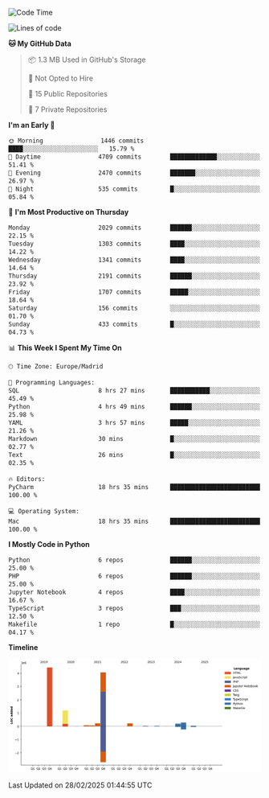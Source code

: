 <!--START_SECTION:waka-->
![Code Time](http://img.shields.io/badge/Code%20Time-681%20hrs%2058%20mins-blue)

![Lines of code](https://img.shields.io/badge/From%20Hello%20World%20I%27ve%20Written-10.8%20million%20lines%20of%20code-blue)

**🐱 My GitHub Data** 

> 📦 1.3 MB Used in GitHub's Storage 
 > 
> 🚫 Not Opted to Hire
 > 
> 📜 15 Public Repositories 
 > 
> 🔑 7 Private Repositories 
 > 
**I'm an Early 🐤** 

```text
🌞 Morning                1446 commits        ████░░░░░░░░░░░░░░░░░░░░░   15.79 % 
🌆 Daytime                4709 commits        █████████████░░░░░░░░░░░░   51.41 % 
🌃 Evening                2470 commits        ███████░░░░░░░░░░░░░░░░░░   26.97 % 
🌙 Night                  535 commits         █░░░░░░░░░░░░░░░░░░░░░░░░   05.84 % 
```
📅 **I'm Most Productive on Thursday** 

```text
Monday                   2029 commits        ██████░░░░░░░░░░░░░░░░░░░   22.15 % 
Tuesday                  1303 commits        ████░░░░░░░░░░░░░░░░░░░░░   14.22 % 
Wednesday                1341 commits        ████░░░░░░░░░░░░░░░░░░░░░   14.64 % 
Thursday                 2191 commits        ██████░░░░░░░░░░░░░░░░░░░   23.92 % 
Friday                   1707 commits        █████░░░░░░░░░░░░░░░░░░░░   18.64 % 
Saturday                 156 commits         ░░░░░░░░░░░░░░░░░░░░░░░░░   01.70 % 
Sunday                   433 commits         █░░░░░░░░░░░░░░░░░░░░░░░░   04.73 % 
```


📊 **This Week I Spent My Time On** 

```text
🕑︎ Time Zone: Europe/Madrid

💬 Programming Languages: 
SQL                      8 hrs 27 mins       ███████████░░░░░░░░░░░░░░   45.49 % 
Python                   4 hrs 49 mins       ██████░░░░░░░░░░░░░░░░░░░   25.98 % 
YAML                     3 hrs 57 mins       █████░░░░░░░░░░░░░░░░░░░░   21.26 % 
Markdown                 30 mins             █░░░░░░░░░░░░░░░░░░░░░░░░   02.77 % 
Text                     26 mins             █░░░░░░░░░░░░░░░░░░░░░░░░   02.35 % 

🔥 Editors: 
PyCharm                  18 hrs 35 mins      █████████████████████████   100.00 % 

💻 Operating System: 
Mac                      18 hrs 35 mins      █████████████████████████   100.00 % 
```

**I Mostly Code in Python** 

```text
Python                   6 repos             ██████░░░░░░░░░░░░░░░░░░░   25.00 % 
PHP                      6 repos             ██████░░░░░░░░░░░░░░░░░░░   25.00 % 
Jupyter Notebook         4 repos             ████░░░░░░░░░░░░░░░░░░░░░   16.67 % 
TypeScript               3 repos             ███░░░░░░░░░░░░░░░░░░░░░░   12.50 % 
Makefile                 1 repo              █░░░░░░░░░░░░░░░░░░░░░░░░   04.17 % 
```



**Timeline**

![Lines of Code chart](https://raw.githubusercontent.com/danisoronellas/danisoronellas/main/assets/bar_graph.png)


 Last Updated on 28/02/2025 01:44:55 UTC
<!--END_SECTION:waka-->
